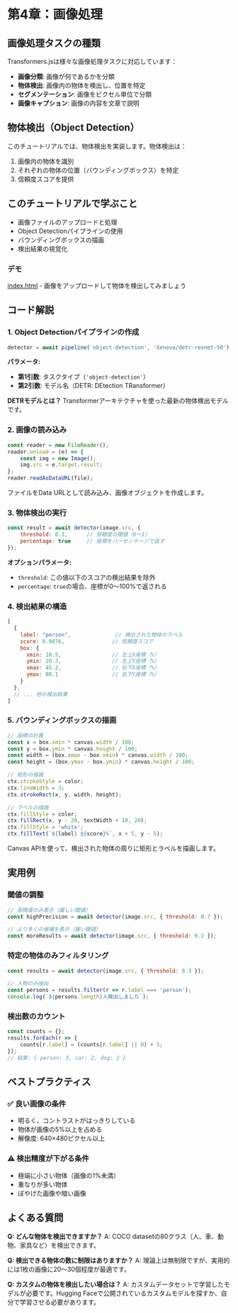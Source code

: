 # 第4章：画像処理

## 画像処理タスクの種類

Transformers.jsは様々な画像処理タスクに対応しています：

- **画像分類**: 画像が何であるかを分類
- **物体検出**: 画像内の物体を検出し、位置を特定
- **セグメンテーション**: 画像をピクセル単位で分類
- **画像キャプション**: 画像の内容を文章で説明

## 物体検出（Object Detection）

このチュートリアルでは、物体検出を実装します。物体検出は：
1. 画像内の物体を識別
2. それぞれの物体の位置（バウンディングボックス）を特定
3. 信頼度スコアを提供

## このチュートリアルで学ぶこと

- 画像ファイルのアップロードと処理
- Object Detectionパイプラインの使用
- バウンディングボックスの描画
- 検出結果の視覚化

### デモ
[index.html](./index.html) - 画像をアップロードして物体を検出してみましょう

## コード解説

### 1. Object Detectionパイプラインの作成

```javascript
detector = await pipeline('object-detection', 'Xenova/detr-resnet-50');
```

**パラメータ:**
- **第1引数**: タスクタイプ（`'object-detection'`）
- **第2引数**: モデル名（DETR: DEtection TRansformer）

**DETRモデルとは？**
Transformerアーキテクチャを使った最新の物体検出モデルです。

### 2. 画像の読み込み

```javascript
const reader = new FileReader();
reader.onload = (e) => {
    const img = new Image();
    img.src = e.target.result;
};
reader.readAsDataURL(file);
```

ファイルをData URLとして読み込み、画像オブジェクトを作成します。

### 3. 物体検出の実行

```javascript
const result = await detector(image.src, {
    threshold: 0.3,      // 信頼度の閾値（0〜1）
    percentage: true     // 座標をパーセンテージで返す
});
```

**オプションパラメータ:**
- `threshold`: この値以下のスコアの検出結果を除外
- `percentage`: `true`の場合、座標が0〜100%で返される

### 4. 検出結果の構造

```javascript
[
  {
    label: "person",              // 検出された物体のラベル
    score: 0.9876,               // 信頼度スコア
    box: {
      xmin: 10.5,                // 左上X座標（%）
      ymin: 20.3,                // 左上Y座標（%）
      xmax: 45.2,                // 右下X座標（%）
      ymax: 80.1                 // 右下Y座標（%）
    }
  },
  // ... 他の検出結果
]
```

### 5. バウンディングボックスの描画

```javascript
// 座標の計算
const x = box.xmin * canvas.width / 100;
const y = box.ymin * canvas.height / 100;
const width = (box.xmax - box.xmin) * canvas.width / 100;
const height = (box.ymax - box.ymin) * canvas.height / 100;

// 矩形の描画
ctx.strokeStyle = color;
ctx.lineWidth = 3;
ctx.strokeRect(x, y, width, height);

// ラベルの描画
ctx.fillStyle = color;
ctx.fillRect(x, y - 20, textWidth + 10, 20);
ctx.fillStyle = 'white';
ctx.fillText(`${label} ${score}%`, x + 5, y - 5);
```

Canvas APIを使って、検出された物体の周りに矩形とラベルを描画します。

## 実用例

### 閾値の調整

```javascript
// 高精度のみ表示（厳しい閾値）
const highPrecision = await detector(image.src, { threshold: 0.7 });

// より多くの候補を表示（緩い閾値）
const moreResults = await detector(image.src, { threshold: 0.2 });
```

### 特定の物体のみフィルタリング

```javascript
const results = await detector(image.src, { threshold: 0.3 });

// 人物のみ抽出
const persons = results.filter(r => r.label === 'person');
console.log(`${persons.length}人検出しました`);
```

### 検出数のカウント

```javascript
const counts = {};
results.forEach(r => {
    counts[r.label] = (counts[r.label] || 0) + 1;
});
// 結果: { person: 3, car: 2, dog: 1 }
```

## ベストプラクティス

### ✅ 良い画像の条件
- 明るく、コントラストがはっきりしている
- 物体が画像の5%以上を占める
- 解像度: 640×480ピクセル以上

### ⚠️ 検出精度が下がる条件
- 極端に小さい物体（画像の1%未満）
- 重なりが多い物体
- ぼやけた画像や暗い画像

## よくある質問

**Q: どんな物体を検出できますか？**
A: COCO datasetの80クラス（人、車、動物、家具など）を検出できます。

**Q: 検出できる物体の数に制限はありますか？**
A: 理論上は無制限ですが、実用的には1枚の画像に20〜30個程度が最適です。

**Q: カスタムの物体を検出したい場合は？**
A: カスタムデータセットで学習したモデルが必要です。Hugging Faceで公開されているカスタムモデルを探すか、自分で学習させる必要があります。
